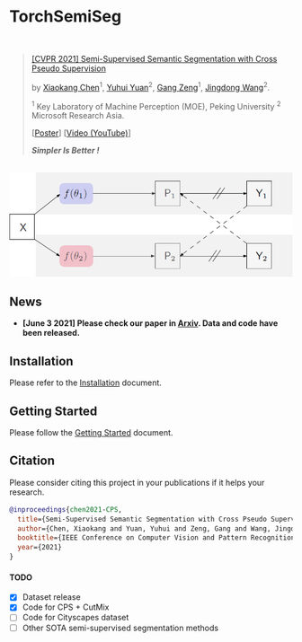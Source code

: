# TorchSemiSeg
<br>

> [[CVPR 2021] Semi-Supervised Semantic Segmentation with Cross Pseudo Supervision](https://arxiv.org/pdf/2106.01226.pdf)
>
> by [Xiaokang Chen](https://charlescxk.github.io)<sup>1</sup>, [Yuhui Yuan](https://scholar.google.com/citations?user=PzyvzksAAAAJ&hl=zh-CN)<sup>2</sup>, [Gang Zeng](https://www.cis.pku.edu.cn/info/1177/1378.htm)<sup>1</sup>, [Jingdong Wang](https://jingdongwang2017.github.io/)<sup>2</sup>.
> 
> <sup>1</sup> Key Laboratory of Machine Perception (MOE), Peking University
><sup>2</sup> Microsoft Research Asia.
> 
> [[Poster](https://charlescxk.github.io/papers/CVPR2021_CPS/00446-poster.pdf)] [[Video (YouTube)](https://www.youtube.com/watch?v=5HKitm0O27w)]
>
> ***Simpler Is Better !***

<br>

<img src=ReadmePic/cps.png width="600">

## News
- **[June 3 2021] Please check our paper in [Arxiv](https://arxiv.org/pdf/2106.01226.pdf). Data and code have been released.**  


## Installation
Please refer to the [Installation](./docs/installation.md) document.

## Getting Started
Please follow the [Getting Started](./docs/getting_started.md) document.


## Citation

Please consider citing this project in your publications if it helps your research.

```bibtex
@inproceedings{chen2021-CPS,
  title={Semi-Supervised Semantic Segmentation with Cross Pseudo Supervision},
  author={Chen, Xiaokang and Yuan, Yuhui and Zeng, Gang and Wang, Jingdong},
  booktitle={IEEE Conference on Computer Vision and Pattern Recognition (CVPR)},
  year={2021}
}
```

#### TODO
- [x] Dataset release
- [x] Code for CPS + CutMix
- [ ] Code for Cityscapes dataset
- [ ] Other SOTA semi-supervised segmentation methods
